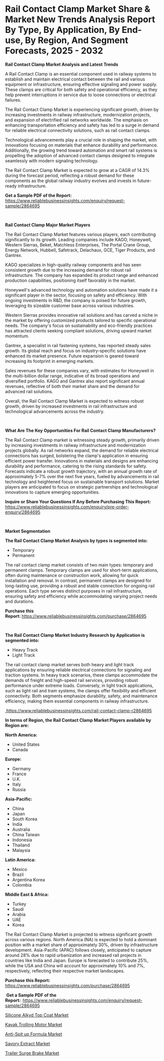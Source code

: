 <p><h1>Rail Contact Clamp Market Share & Market New Trends Analysis Report By Type, By Application, By End-use, By Region, And Segment Forecasts, 2025 - 2032</h1></p><p><strong>Rail Contact Clamp Market Analysis and Latest Trends</strong></p>
<p><p>A Rail Contact Clamp is an essential component used in railway systems to establish and maintain electrical contact between the rail and various equipment or infrastructure, ensuring effective signaling and power supply. These clamps are critical for both safety and operational efficiency, as they help prevent interruptions in service due to loose connections or electrical failures.</p><p>The Rail Contact Clamp Market is experiencing significant growth, driven by increasing investments in railway infrastructure, modernization projects, and expansion of electrified rail networks worldwide. The emphasis on enhancing transportation efficiency and safety has led to a surge in demand for reliable electrical connectivity solutions, such as rail contact clamps.</p><p>Technological advancements play a crucial role in shaping the market, with innovations focusing on materials that enhance durability and performance. Additionally, the growing trend toward automation and smart rail systems is propelling the adoption of advanced contact clamps designed to integrate seamlessly with modern signaling technology. </p><p>The Rail Contact Clamp Market is expected to grow at a CAGR of 14.3% during the forecast period, reflecting a robust demand for these components as the global railway industry evolves and invests in future-ready infrastructure.</p></p>
<p><strong>Get a Sample PDF of the Report:&nbsp;</strong> <a href="https://www.reliablebusinessinsights.com/enquiry/request-sample/2864695?utm_campaign=1113&utm_medium=2&utm_source=Github&utm_content=ia&utm_term=12032025&utm_id=rail-contact-clamp">https://www.reliablebusinessinsights.com/enquiry/request-sample/2864695</a></p>
<p>&nbsp;</p>
<p><strong>Rail Contact Clamp Major Market Players</strong></p>
<p><p>The Rail Contact Clamp Market features various players, each contributing significantly to its growth. Leading companies include KAGO, Honeywell, Western Sierras, Beket, Matchless Enterprises, The Portal Crane Group, Energy Network, Hubbell, Safetrack, Delachaux, GCE, Tiger Products, and Gantrex.</p><p>KAGO specializes in high-quality railway components and has seen consistent growth due to the increasing demand for robust rail infrastructure. The company has expanded its product range and enhanced production capabilities, positioning itself favorably in the market. </p><p>Honeywell's advanced technology and automation solutions have made it a significant player in the sector, focusing on safety and efficiency. With ongoing investments in R&D, the company is poised for future growth, leveraging its sizeable customer base across various industries.</p><p>Western Sierras provides innovative rail solutions and has carved a niche in the market by offering customized products tailored to specific operational needs. The company's focus on sustainability and eco-friendly practices has attracted clients seeking compliant solutions, driving upward market momentum.</p><p>Gantrex, a specialist in rail fastening systems, has reported steady sales growth. Its global reach and focus on industry-specific solutions have enhanced its market presence. Future expansion is geared toward increasing its footprint in emerging markets.</p><p>Sales revenues for these companies vary, with estimates for Honeywell in the multi-billion dollar range, indicative of its broad operations and diversified portfolio. KAGO and Gantrex also report significant annual revenues, reflective of both their market share and the demand for advanced rail solutions.</p><p>Overall, the Rail Contact Clamp Market is expected to witness robust growth, driven by increased investments in rail infrastructure and technological advancements across the industry.</p></p>
<p>&nbsp;</p>
<p><strong>What Are The Key Opportunities For Rail Contact Clamp Manufacturers?</strong></p>
<p><p>The Rail Contact Clamp market is witnessing steady growth, primarily driven by increasing investments in railway infrastructure and modernization projects globally. As rail networks expand, the demand for reliable electrical connections has surged, bolstering the clamp's application in ensuring efficient power transfer. Innovations in materials and designs are enhancing durability and performance, catering to the rising standards for safety. Forecasts indicate a robust growth trajectory, with an annual growth rate of approximately 5-7% over the next five years, fueled by advancements in rail technology and heightened focus on sustainable transport solutions. Market players are anticipated to focus on strategic partnerships and technological innovations to capture emerging opportunities.</p></p>
<p><strong>Inquire or Share Your Questions If Any Before Purchasing This Report:</strong> <a href="https://www.reliablebusinessinsights.com/enquiry/pre-order-enquiry/2864695?utm_campaign=1113&utm_medium=2&utm_source=Github&utm_content=ia&utm_term=12032025&utm_id=rail-contact-clamp">https://www.reliablebusinessinsights.com/enquiry/pre-order-enquiry/2864695</a></p>
<p>&nbsp;</p>
<p><strong>Market Segmentation</strong></p>
<p><strong>The Rail Contact Clamp Market Analysis by types is segmented into:</strong></p>
<p><ul><li>Temporary</li><li>Permanent</li></ul></p>
<p><p>The rail contact clamp market consists of two main types: temporary and permanent clamps. Temporary clamps are used for short-term applications, often during maintenance or construction work, allowing for quick installation and removal. In contrast, permanent clamps are designed for long-lasting use, providing a robust and stable connection for ongoing rail operations. Each type serves distinct purposes in rail infrastructure, ensuring safety and efficiency while accommodating varying project needs and durations.</p></p>
<p><strong>Purchase this Report:&nbsp;</strong><a href="https://www.reliablebusinessinsights.com/purchase/2864695?utm_campaign=1113&utm_medium=2&utm_source=Github&utm_content=ia&utm_term=12032025&utm_id=rail-contact-clamp">https://www.reliablebusinessinsights.com/purchase/2864695</a></p>
<p>&nbsp;</p>
<p><strong>The Rail Contact Clamp Market Industry Research by Application is segmented into:</strong></p>
<p><ul><li>Heavy Track</li><li>Light Track</li></ul></p>
<p><p>The rail contact clamp market serves both heavy and light track applications by ensuring reliable electrical connections for signaling and traction systems. In heavy track scenarios, these clamps accommodate the demands of freight and high-speed rail services, providing robust performance under extreme loads. Conversely, in light track applications, such as light rail and tram systems, the clamps offer flexibility and efficient connectivity. Both segments emphasize durability, safety, and maintenance efficiency, making them essential components in railway infrastructure.</p></p>
<p><a href="https://www.reliablebusinessinsights.com/rail-contact-clamp-r2864695?utm_campaign=1113&utm_medium=2&utm_source=Github&utm_content=ia&utm_term=12032025&utm_id=rail-contact-clamp">&nbsp;https://www.reliablebusinessinsights.com/rail-contact-clamp-r2864695</a></p>
<p><strong>In terms of Region, the Rail Contact Clamp Market Players available by Region are:</strong></p>
<p>
    <p> <strong> North America: </strong>
        <ul>
            <li>United States</li>
            <li>Canada</li>
        </ul>
        </p> 
    <p> <strong> Europe: </strong>
        <ul>
            <li>Germany</li>
            <li>France</li>
            <li>U.K.</li>
            <li>Italy</li>
            <li>Russia</li>
        </ul>
        </p> 
    <p> <strong> Asia-Pacific: </strong>
        <ul>
            <li>China</li>
            <li>Japan</li>
            <li>South Korea</li>
            <li>India</li>
            <li>Australia</li>
            <li>China Taiwan</li>
            <li>Indonesia</li>
            <li>Thailand</li>
            <li>Malaysia</li>
        </ul>
        </p> 
    <p> <strong> Latin America: </strong>
        <ul>
            <li>Mexico</li>
            <li>Brazil</li>
            <li>Argentina Korea</li>
            <li>Colombia</li>
        </ul>
        </p> 
    <p> <strong> Middle East & Africa: </strong>
        <ul>
            <li>Turkey</li>
            <li>Saudi</li>
            <li>Arabia</li>
            <li>UAE</li>
            <li>Korea</li>
        </ul>
    </p>
    </p>
<p><p>The Rail Contact Clamp Market is projected to witness significant growth across various regions. North America (NA) is expected to hold a dominant position with a market share of approximately 30%, driven by infrastructure development. Asia-Pacific (APAC) follows closely, anticipated to capture around 28% due to rapid urbanization and increased rail projects in countries like India and Japan. Europe is forecasted to contribute 25%, while the USA and China will account for approximately 10% and 7%, respectively, reflecting their respective market landscapes.</p></p>
<p><strong>Purchase this Report: </strong><a href="https://www.reliablebusinessinsights.com/purchase/2864695?utm_campaign=1113&utm_medium=2&utm_source=Github&utm_content=ia&utm_term=12032025&utm_id=rail-contact-clamp">https://www.reliablebusinessinsights.com/purchase/2864695</a></p>
<p>&nbsp;<strong>Get a Sample PDF of the Report:&nbsp;&nbsp;</strong><a href="https://www.reliablebusinessinsights.com/enquiry/request-sample/2864695?utm_campaign=1113&utm_medium=2&utm_source=Github&utm_content=ia&utm_term=12032025&utm_id=rail-contact-clamp">https://www.reliablebusinessinsights.com/enquiry/request-sample/2864695</a></p>
<p><strong></strong></p>
<p><p><a href="https://github.com/sarialahipff/Market-Research-Report-List-1/blob/main/silicone-alkyd-top-coat-market.md?utm_campaign=1113&utm_medium=2&utm_source=Github&utm_content=ia&utm_term=12032025&utm_id=rail-contact-clamp">Silicone Alkyd Top Coat Market</a></p><p><a href="https://github.com/mafeasavzal/Market-Research-Report-List-1/blob/main/kayak-trolling-motor-market.md?utm_campaign=1113&utm_medium=2&utm_source=Github&utm_content=ia&utm_term=12032025&utm_id=rail-contact-clamp">Kayak Trolling Motor Market</a></p><p><a href="https://github.com/karydacamu/Market-Research-Report-List-1/blob/main/anti-spit-up-formula-market.md?utm_campaign=1113&utm_medium=2&utm_source=Github&utm_content=ia&utm_term=12032025&utm_id=rail-contact-clamp">Anti-Spit up Formula Market</a></p><p><a href="https://github.com/iyachikareva/Market-Research-Report-List-1/blob/main/savory-extract-market.md?utm_campaign=1113&utm_medium=2&utm_source=Github&utm_content=ia&utm_term=12032025&utm_id=rail-contact-clamp">Savory Extract Market</a></p><p><a href="https://github.com/seemagarbeha/Market-Research-Report-List-1/blob/main/trailer-surge-brake-market.md?utm_campaign=1113&utm_medium=2&utm_source=Github&utm_content=ia&utm_term=12032025&utm_id=rail-contact-clamp">Trailer Surge Brake Market</a></p></p>